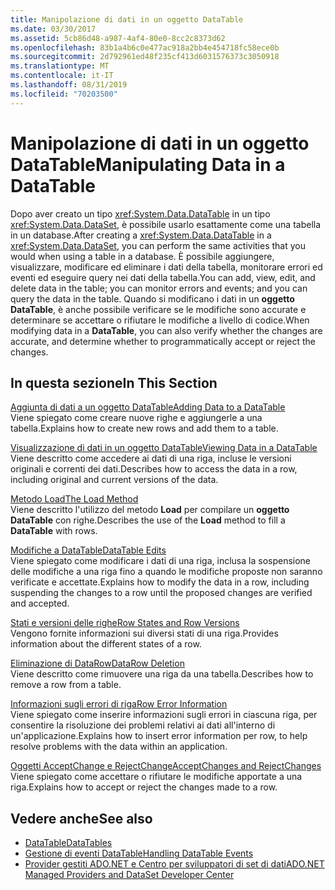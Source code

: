 ```yaml
---
title: Manipolazione di dati in un oggetto DataTable
ms.date: 03/30/2017
ms.assetid: 5cb86d48-a987-4af4-80e0-8cc2c8373d62
ms.openlocfilehash: 83b1a4b6c0e477ac918a2bb4e454718fc58ece0b
ms.sourcegitcommit: 2d792961ed48f235cf413d6031576373c3050918
ms.translationtype: MT
ms.contentlocale: it-IT
ms.lasthandoff: 08/31/2019
ms.locfileid: "70203500"
---
```

# <a name="manipulating-data-in-a-datatable"></a><span data-ttu-id="b0b37-102">Manipolazione di dati in un oggetto DataTable</span><span class="sxs-lookup"><span data-stu-id="b0b37-102">Manipulating Data in a DataTable</span></span>
<span data-ttu-id="b0b37-103">Dopo aver creato un tipo <xref:System.Data.DataTable> in un tipo <xref:System.Data.DataSet>, è possibile usarlo esattamente come una tabella in un database.</span><span class="sxs-lookup"><span data-stu-id="b0b37-103">After creating a <xref:System.Data.DataTable> in a <xref:System.Data.DataSet>, you can perform the same activities that you would when using a table in a database.</span></span> <span data-ttu-id="b0b37-104">È possibile aggiungere, visualizzare, modificare ed eliminare i dati della tabella, monitorare errori ed eventi ed eseguire query nei dati della tabella.</span><span class="sxs-lookup"><span data-stu-id="b0b37-104">You can add, view, edit, and delete data in the table; you can monitor errors and events; and you can query the data in the table.</span></span> <span data-ttu-id="b0b37-105">Quando si modificano i dati in un **oggetto DataTable**, è anche possibile verificare se le modifiche sono accurate e determinare se accettare o rifiutare le modifiche a livello di codice.</span><span class="sxs-lookup"><span data-stu-id="b0b37-105">When modifying data in a **DataTable**, you can also verify whether the changes are accurate, and determine whether to programmatically accept or reject the changes.</span></span>  
  
## <a name="in-this-section"></a><span data-ttu-id="b0b37-106">In questa sezione</span><span class="sxs-lookup"><span data-stu-id="b0b37-106">In This Section</span></span>  
 [<span data-ttu-id="b0b37-107">Aggiunta di dati a un oggetto DataTable</span><span class="sxs-lookup"><span data-stu-id="b0b37-107">Adding Data to a DataTable</span></span>](adding-data-to-a-datatable.md)  
 <span data-ttu-id="b0b37-108">Viene spiegato come creare nuove righe e aggiungerle a una tabella.</span><span class="sxs-lookup"><span data-stu-id="b0b37-108">Explains how to create new rows and add them to a table.</span></span>  
  
 [<span data-ttu-id="b0b37-109">Visualizzazione di dati in un oggetto DataTable</span><span class="sxs-lookup"><span data-stu-id="b0b37-109">Viewing Data in a DataTable</span></span>](viewing-data-in-a-datatable.md)  
 <span data-ttu-id="b0b37-110">Viene descritto come accedere ai dati di una riga, incluse le versioni originali e correnti dei dati.</span><span class="sxs-lookup"><span data-stu-id="b0b37-110">Describes how to access the data in a row, including original and current versions of the data.</span></span>  
  
 [<span data-ttu-id="b0b37-111">Metodo Load</span><span class="sxs-lookup"><span data-stu-id="b0b37-111">The Load Method</span></span>](the-load-method.md)  
 <span data-ttu-id="b0b37-112">Viene descritto l'utilizzo del metodo **Load** per compilare un **oggetto DataTable** con righe.</span><span class="sxs-lookup"><span data-stu-id="b0b37-112">Describes the use of the **Load** method to fill a **DataTable** with rows.</span></span>  
  
 [<span data-ttu-id="b0b37-113">Modifiche a DataTable</span><span class="sxs-lookup"><span data-stu-id="b0b37-113">DataTable Edits</span></span>](datatable-edits.md)  
 <span data-ttu-id="b0b37-114">Viene spiegato come modificare i dati di una riga, inclusa la sospensione delle modifiche a una riga fino a quando le modifiche proposte non saranno verificate e accettate.</span><span class="sxs-lookup"><span data-stu-id="b0b37-114">Explains how to modify the data in a row, including suspending the changes to a row until the proposed changes are verified and accepted.</span></span>  
  
 [<span data-ttu-id="b0b37-115">Stati e versioni delle righe</span><span class="sxs-lookup"><span data-stu-id="b0b37-115">Row States and Row Versions</span></span>](row-states-and-row-versions.md)  
 <span data-ttu-id="b0b37-116">Vengono fornite informazioni sui diversi stati di una riga.</span><span class="sxs-lookup"><span data-stu-id="b0b37-116">Provides information about the different states of a row.</span></span>  
  
 [<span data-ttu-id="b0b37-117">Eliminazione di DataRow</span><span class="sxs-lookup"><span data-stu-id="b0b37-117">DataRow Deletion</span></span>](datarow-deletion.md)  
 <span data-ttu-id="b0b37-118">Viene descritto come rimuovere una riga da una tabella.</span><span class="sxs-lookup"><span data-stu-id="b0b37-118">Describes how to remove a row from a table.</span></span>  
  
 [<span data-ttu-id="b0b37-119">Informazioni sugli errori di riga</span><span class="sxs-lookup"><span data-stu-id="b0b37-119">Row Error Information</span></span>](row-error-information.md)  
 <span data-ttu-id="b0b37-120">Viene spiegato come inserire informazioni sugli errori in ciascuna riga, per consentire la risoluzione dei problemi relativi ai dati all'interno di un'applicazione.</span><span class="sxs-lookup"><span data-stu-id="b0b37-120">Explains how to insert error information per row, to help resolve problems with the data within an application.</span></span>  
  
 [<span data-ttu-id="b0b37-121">Oggetti AcceptChange e RejectChange</span><span class="sxs-lookup"><span data-stu-id="b0b37-121">AcceptChanges and RejectChanges</span></span>](acceptchanges-and-rejectchanges.md)  
 <span data-ttu-id="b0b37-122">Viene spiegato come accettare o rifiutare le modifiche apportate a una riga.</span><span class="sxs-lookup"><span data-stu-id="b0b37-122">Explains how to accept or reject the changes made to a row.</span></span>  
  
## <a name="see-also"></a><span data-ttu-id="b0b37-123">Vedere anche</span><span class="sxs-lookup"><span data-stu-id="b0b37-123">See also</span></span>

- [<span data-ttu-id="b0b37-124">DataTable</span><span class="sxs-lookup"><span data-stu-id="b0b37-124">DataTables</span></span>](datatables.md)
- [<span data-ttu-id="b0b37-125">Gestione di eventi DataTable</span><span class="sxs-lookup"><span data-stu-id="b0b37-125">Handling DataTable Events</span></span>](handling-datatable-events.md)
- [<span data-ttu-id="b0b37-126">Provider gestiti ADO.NET e Centro per sviluppatori di set di dati</span><span class="sxs-lookup"><span data-stu-id="b0b37-126">ADO.NET Managed Providers and DataSet Developer Center</span></span>](https://go.microsoft.com/fwlink/?LinkId=217917)

